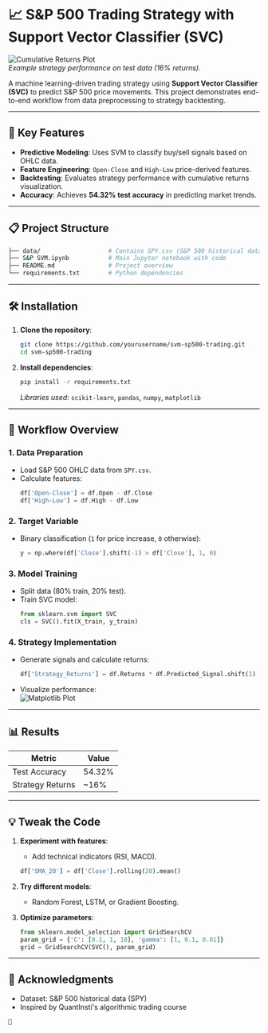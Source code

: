 
# 📈 S&P 500 Trading Strategy with Support Vector Classifier (SVC)

![Cumulative Returns Plot](https://via.placeholder.com/800x400.png?text=Cumulative+Returns+Plot)  
*Example strategy performance on test data (16% returns).*

A machine learning-driven trading strategy using **Support Vector Classifier (SVC)** to predict S&P 500 price movements. This project demonstrates end-to-end workflow from data preprocessing to strategy backtesting.

---

## 🚀 Key Features
- **Predictive Modeling**: Uses SVM to classify buy/sell signals based on OHLC data.
- **Feature Engineering**: `Open-Close` and `High-Low` price-derived features.
- **Backtesting**: Evaluates strategy performance with cumulative returns visualization.
- **Accuracy**: Achieves **54.32% test accuracy** in predicting market trends.

---

## 📋 Project Structure
```bash
├── data/                   # Contains SPY.csv (S&P 500 historical data)
├── S&P SVM.ipynb           # Main Jupyter notebook with code
├── README.md               # Project overview
└── requirements.txt        # Python dependencies
```

---

## 🛠️ Installation
1. **Clone the repository**:
   ```bash
   git clone https://github.com/yourusername/svm-sp500-trading.git
   cd svm-sp500-trading
   ```

2. **Install dependencies**:
   ```bash
   pip install -r requirements.txt
   ```
   *Libraries used*: `scikit-learn`, `pandas`, `numpy`, `matplotlib`

---

## 🧠 Workflow Overview

### 1. Data Preparation
- Load S&P 500 OHLC data from `SPY.csv`.
- Calculate features:  
  ```python
  df['Open-Close'] = df.Open - df.Close
  df['High-Low'] = df.High - df.Low
  ```

### 2. Target Variable
- Binary classification (`1` for price increase, `0` otherwise):  
  ```python
  y = np.where(df['Close'].shift(-1) > df['Close'], 1, 0)
  ```

### 3. Model Training
- Split data (80% train, 20% test).
- Train SVC model:  
  ```python
  from sklearn.svm import SVC
  cls = SVC().fit(X_train, y_train)
  ```

### 4. Strategy Implementation
- Generate signals and calculate returns:  
  ```python
  df['Strategy_Returns'] = df.Returns * df.Predicted_Signal.shift(1)
  ```
- Visualize performance:  
  ![Matplotlib Plot](https://matplotlib.org/stable/_static/logo2_compressed.svg)

---

## 📊 Results
| Metric          | Value       |
|-----------------|-------------|
| Test Accuracy   | 54.32%      |
| Strategy Returns| ~16%        |

---

## 💡 Tweak the Code
1. **Experiment with features**:
   - Add technical indicators (RSI, MACD).
   ```python
   df['SMA_20'] = df['Close'].rolling(20).mean()
   ```

2. **Try different models**:
   - Random Forest, LSTM, or Gradient Boosting.

3. **Optimize parameters**:
   ```python
   from sklearn.model_selection import GridSearchCV
   param_grid = {'C': [0.1, 1, 10], 'gamma': [1, 0.1, 0.01]}
   grid = GridSearchCV(SVC(), param_grid)
   ```

---

## 🙏 Acknowledgments
- Dataset: S&P 500 historical data (SPY)
- Inspired by QuantInsti's algorithmic trading course
``` 
🚀
